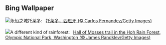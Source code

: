 ## Bing Wallpaper
![](https://www.bing.com/th?id=OHR.TajoRiver_ZH-CN1752559204_UHD.jpg&w=1000)永恒之城托莱多:&nbsp;&ensp;[托莱多，西班牙 (© Carlos Fernandez/Getty Images)](https://www.bing.com/th?id=OHR.TajoRiver_ZH-CN1752559204_UHD.jpg)
<br><br/>
![](https://www.bing.com/th?id=OHR.HallofMosses_EN-US3167567374_UHD.jpg&w=1000)A different kind of rainforest:&nbsp;&ensp;[Hall of Mosses trail in the Hoh Rain Forest, Olympic National Park, Washington (© James Randklev/Getty Images)](https://www.bing.com/th?id=OHR.HallofMosses_EN-US3167567374_UHD.jpg)
<br><br/>
